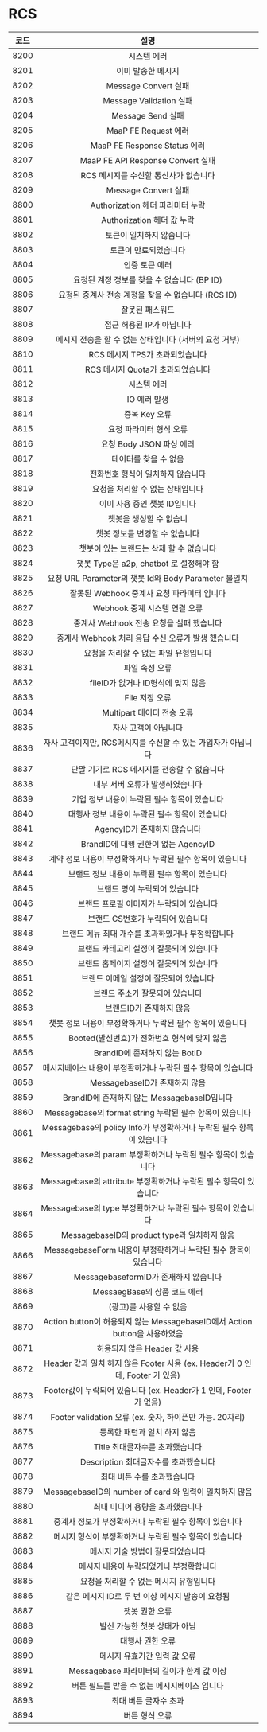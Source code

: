 # RCS

|  코드  |                              설명                              |
| :--: | :----------------------------------------------------------: |
| 8200 |                            시스템 에러                            |
| 8201 |                          이미 발송한 메시지                          |
| 8202 |                      Message Convert 실패                      |
| 8203 |                     Message Validation 실패                    |
| 8204 |                        Message Send 실패                       |
| 8205 |                      MaaP FE Request 에러                      |
| 8206 |                  MaaP FE Response Status 에러                  |
| 8207 |                MaaP FE API Response Convert 실패               |
| 8208 |                    RCS 메시지를 수신할 통신사가 없습니다                    |
| 8209 |                      Message Convert 실패                      |
| 8800 |                   Authorization 헤더 파라미터 누락                   |
| 8801 |                     Authorization 헤더 값 누락                    |
| 8802 |                         토큰이 일치하지 않습니다                        |
| 8803 |                          토큰이 만료되었습니다                         |
| 8804 |                           인증 토큰 에러                           |
| 8805 |                 요청된 계정 정보를 찾을 수 없습니다 (BP ID)                 |
| 8806 |               요청된 중계사 전송 계정을 찾을 수 없습니다 (RCS ID)              |
| 8807 |                           잘못된 패스워드                           |
| 8808 |                        접근 허용된 IP가 아닙니다                       |
| 8809 |               메시지 전송을 할 수 없는 상태입니다 (서버의 요청 거부)               |
| 8810 |                     RCS 메시지 TPS가 초과되었습니다                     |
| 8811 |                    RCS 메시지 Quota가 초과되었습니다                    |
| 8812 |                            시스템 에러                            |
| 8813 |                           IO 에러 발생                           |
| 8814 |                           중복 Key 오류                          |
| 8815 |                         요청 파라미터 형식 오류                        |
| 8816 |                      요청 Body JSON 파싱 에러                      |
| 8817 |                         데이터를 찾을 수 없음                         |
| 8818 |                      전화번호 형식이 일치하지 않습니다                      |
| 8819 |                      요청을 처리할 수 없는 상태입니다                      |
| 8820 |                       이미 사용 중인 챗봇 ID입니다                      |
| 8821 |                         챗봇을 생성할 수 없습니                        |
| 8822 |                       챗봇 정보를 변경할 수 없습니다                      |
| 8823 |                    챗봇이 있는 브랜드는 삭제 할 수 없습니다                   |
| 8824 |                챗봇 Type은 a2p, chatbot 로 설정해야 함                |
| 8825 |          요청 URL Parameter의 챗봇 Id와 Body Parameter 불일치         |
| 8826 |                  잘못된 Webhook 중계사 요청 파라미터 입니다                 |
| 8827 |                     Webhook 중계 시스템 연결 오류                     |
| 8828 |                  중계사 Webhook 전송 요청을 실패 했습니다                  |
| 8829 |               중계사 Webhook 처리 응답 수신 오류가 발생 했습니다               |
| 8830 |                     요청을 처리할 수 없는 파일 유형입니다                    |
| 8831 |                           파일 속성 오류                           |
| 8832 |                    fileID가 없거나 ID형식에 맞지 않음                   |
| 8833 |                          File 저장 오류                          |
| 8834 |                      Multipart 데이터 전송 오류                     |
| 8835 |                          자사 고객이 아닙니다                         |
| 8836 |             자사 고객이지만, RCS메시지를 수신할 수 있는 가입자가 아닙니다             |
| 8837 |                  단말 기기로 RCS 메시지를 전송할 수 없습니다                  |
| 8838 |                       내부 서버 오류가 발생하였습니다                      |
| 8839 |                   기업 정보 내용이 누락된 필수 항목이 있습니다                  |
| 8840 |                  대행사 정보 내용이 누락된 필수 항목이 있습니다                  |
| 8841 |                      AgencyID가 존재하지 않습니다                     |
| 8842 |                  BrandID에 대행 권한이 없는 AgencyID                 |
| 8843 |               계약 정보 내용이 부정확하거나 누락된 필수 항목이 있습니다               |
| 8844 |                  브랜드 정보 내용이 누락된 필수 항목이 있습니다                  |
| 8845 |                       브랜드 명이 누락되어 있습니다                       |
| 8846 |                    브랜드 프로필 이미지가 누락되어 있습니다                    |
| 8847 |                      브랜드 CS번호가 누락되어 있습니다                     |
| 8848 |                  브랜드 메뉴 최대 개수를 초과하였거나 부정확합니다                 |
| 8849 |                    브랜드 카테고리 설정이 잘못되어 있습니다                    |
| 8850 |                    브랜드 홈페이지 설정이 잘못되어 있습니다                    |
| 8851 |                     브랜드 이메일 설정이 잘못되어 있습니다                    |
| 8852 |                       브랜드 주소가 잘못되어 있습니다                      |
| 8853 |                        브랜드ID가 존재하지 않음                        |
| 8854 |               챗봇 정보 내용이 부정확하거나 누락된 필수 항목이 있습니다               |
| 8855 |                 Booted(발신번호)가 전화번호 형식에 맞지 않음                 |
| 8856 |                    BrandID에 존재하지 않는 BotID                    |
| 8857 |               메시지베이스 내용이 부정확하거나 누락된 필수 항목이 있습니다              |
| 8858 |                    MessagebaseID가 존재하지 않음                    |
| 8859 |               BrandID에 존재하지 않는 MessagebaseID입니다              |
| 8860 |          Messagebase의 format string 누락된 필수 항목이 있습니다          |
| 8861 |       Messagebase의 policy Info가 부정확하거나 누락된 필수 항목이 있습니다       |
| 8862 |           Messagebase의 param 부정확하거나 누락된 필수 항목이 있습니다          |
| 8863 |         Messagebase의 attribute 부정확하거나 누락된 필수 항목이 있습니다        |
| 8864 |           Messagebase의 type 부정확하거나 누락된 필수 항목이 있습니다           |
| 8865 |             MessagebaseID의 product type과 일치하지 않음             |
| 8866 |          MessagebaseForm 내용이 부정확하거나 누락된 필수 항목이 있습니다          |
| 8867 |                 MessagebaseformID가 존재하지 않습니다                 |
| 8868 |                     MessaegBase의 상품 코드 에러                    |
| 8869 |                        (광고)를 사용할 수 없음                        |
| 8870 |  Action button이 허용되지 않는 MessagebaseID에서 Action button을 사용하였음 |
| 8871 |                      허용되지 않은 Header 값 사용                     |
| 8872 | Header 값과 일치 하지 않은 Footer 사용 (ex. Header가 0 인데, Footer 가 있음) |
| 8873 |      Footer값이 누락되어 있습니다 (ex. Header가 1 인데, Footer 가 없음)      |
| 8874 |         Footer validation 오류 (ex. 숫자, 하이픈만 가능. 20자리)         |
| 8875 |                       등록한 패턴과 일치 하지 않음                       |
| 8876 |                      Title 최대글자수를 초과했습니다                     |
| 8877 |                   Description 최대글자수를 초과했습니다                  |
| 8878 |                        최대 버튼 수를 초과했습니다                       |
| 8879 |          MessagebaseID의 number of card 와 입력이 일치하지 않음         |
| 8880 |                       최대 미디어 용량을 초과했습니다                      |
| 8881 |                중계사 정보가 부정확하거나 누락된 필수 항목이 있습니다                |
| 8882 |                메시지 형식이 부정확하거나 누락된 필수 항목이 있습니다                |
| 8883 |                      메시지 기술 방법이 잘못되었습니다                      |
| 8884 |                     메시지 내용이 누락되었거나 부정확합니다                    |
| 8885 |                    요청을 처리할 수 없는 메시지 유형입니다                    |
| 8886 |                 같은 메시지 ID로 두 번 이상 메시지 발송이 요청됨                |
| 8887 |                           챗봇 권한 오류                           |
| 8888 |                       발신 가능한 챗봇 상태가 아님                       |
| 8889 |                           대행사 권한 오류                          |
| 8890 |                       메시지 유효기간 입력 값 오류                       |
| 8891 |                 Messagebase 파라미터의 길이가 한계 값 이상                |
| 8892 |                   버튼 필드를 받을 수 없는 메시지베이스 입니다                  |
| 8893 |                         최대 버튼 글자수 초과                         |
| 8894 |                           버튼 형식 오류                           |

